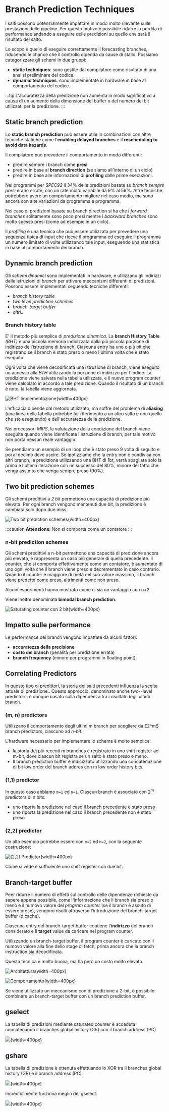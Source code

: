 # Branch Prediction Techniques
<!-- lezione12: 21-10-2022 -->

I salti possono potenzialmente impattare in modo molto rilevante sulle prestazioni delle pipeline. Per questo motivo è possibile ridurre la perdita di performance andando a eseguire delle predizioni su quello che sarà il risultato del salto.

Lo scopo è quello di eseguire correttamente il forecasting branches, riducendo le chance che il controllo dipenda da cause di stallo. Possiamo categorizzare gli schemi in due gruppi:

- **static techniques**: sono gestite dal compilatore come risultato di una analisi preliminare del codice.
- **dynamic techniques**: sono implementate in hardware in base al comportamento del codice.

:::tip
L'accuratezza della predizione non aumenta in modo significativo a causa di un aumento della dimensione del buffer o del numero dei bit utilizzati per la predizione.
:::

## Static branch prediction

Lo **static branch prediction** può essere utile in combinazioni con altre tecniche statiche come l'**enabling delayed branches** e il **rescheduling to avoid data hazards**.

Il compilatore può prevedere il comportamento in modo differenti:

- predire sempre i branch come **presi**
- predire in base al **branch direction** (se siamo all'interno di un ciclo)
- predire in base alle informazioni di **profiling** dalle prime esecuzioni.

Nei programmi per _SPEC92_ il 34% delle predizioni basate su _branch sempre presi_ erano errate, con un rate molto variabile da 9% al 59%. Altre tecniche potrebbero avere un comportamento migliore nel caso medio, ma sono ancora con alte variazioni da programma a programma.

Nel caso di predizioni basate su branch direction si ha che i _forward branches_ solitamente sono poco presi mentre i _backward branches_ sono molto spesso presi (come ad esempio in un ciclo).

Il _profiling_ è una tecnica che può essere utilizzata per prevedere una sequenza tipica di input che riceve il programma ed eseguire il programma un numero limitato di volte utilizzando tale input, eseguendo una statistica in base al comportamento dei branch.


## Dynamic branch prediction

Gli _schemi dinamici_ sono implementati in hardware, e utilizzano gli indirizzi delle istruzioni di _branch_ per attivare meccanismi differenti di predizioni. Possono essere implementati seguendo tecniche differenti:

- _branch history table_
- _two level prediction schemes_
- _branch-target buffer_
- _altri..._

### Branch history table

E' il metodo più semplice di _predizione dinamica_. La **branch History Table** _(BHT)_ è una piccola memoria indicizzata dalla più piccola porzione di indirizzo dell'istruzione di branch. Ciascuna entry ha uno o più bit che registrano se il branch è stato preso o meno l'ultima volta che è stato eseguito.

Ogni volta che viene decodificata una istruzione di branch, viene eseguito un accesso alla _BTH_ utilizzando la porzione di indirizzo per l'indice. La predizione viene salvata nella tabella utilizzata, e il nuovo program counter viene calcolato in accordo a tale predizione. Quando il risultato di un branch è noto, la tabella viene aggiornata.

![BHT Implementazione](../images/06_bht_imp.png){width=400px}

L'efficacia dipende dal metodo utilizzato, ma soffre del problema di **aliasing** (una linea della tabella potrebbe far riferimento a un altro salto e non quello che sto eseguendo) e dell'accuratezza della predizione.

Nei processori _MIPS_, la valutazione della condizione del branch viene eseguita quando viene identificata l'istruzione di branch, per tale motivo non porta nessun reale vantaggio.

Se prendiamo un esempio di un loop che è stato preso 9 volta di seguito e poi al decimo deve uscire. Se ipotizziamo che la entry non è condivisa con altri branch, la predizione utilizzando una BHT di 1bt, verrà sbagliata solo la prima e l'ultima iterazione con un successo del 80%, minore del fatto che venga assunto che venga sempre preso (90%).

## Two bit prediction schemes

Gli schemi predittivi a _2 bit_ permettono una capacità di predizione più elevata. Per ogni branch vengono mantenuti due bit, la predizione è cambiata solo dopo due miss.

![Two bit prediction schemes](../images/06_2bit_scheme.png){width=400px}

:::caution
**Attenzione**: Non si comporta come un contatore
:::

### n-bit prediction schemes

Gli schemi predittivi a n-bit permettono una capacità di predizione ancora più elevata, e rappresenta un caso più generale di quella precedente. Il counter, che si comporta effettivamente come un contatore, è aumentato di uno ogni volta che il branch viene preso e decrementato in caso contrario. Quando il counter è maggiore di metà del suo valore massimo, il branch viene predetto come preso, altrimenti come non preso.

Alcuni esperimenti hanno mostrato come ci sia un vantaggio con n>2.

Viene inoltre denominata **bimodal branch prediction**.

![Saturating counter con 2 bit](../images/06_2bit_ex_counter.png){width=400px}

## Impatto sulle performance

Le performance dei branch vengono impattate da alcuni fattori:

- **accuratezza della precisione**
- **costo del branch** (penalità per predizione errata)
- **branch frequency** (minore per programmi in floating point)

## Correlating Predictors

In questo tipo di predittori, la storia dei salti precedenti influenza la scelta attuale di predizione.. Questo approccio, denominato anche two--level predictors, è dunque basato sulla dipendenza tra i risultati degli ultimi branch.

### (m, n) predictors

Utilizzano il comportamento degli ultimi m branch per scegliere da £2^m$ branch predictors, ciascuno ad _n-bit_.

L'hardware necessario per implementare lo schema è molto semplice:

- la storia dei più recenti m branches è registrato in uno shift register ad m-bit, dove ciascun bit registra se un salto è stato preso o meno.
- Il branch prediction buffer è indicizzato utilizzando una concatenazione di bit low order del branch addres con m low order history bits.

### (1,1) predictor

In questo caso abbiamo `m=1` ed `n=1`. Ciascun branch è associato con $2^m$ predictors di n bits:

- uno riporta la predizione nel caso il branch precedente è stato preso
- uno riporta la predizione nel caso il branch precedente non è stato preso

### (2,2) predictor

Un alto esempio potrebbe essere con `m=2` ed `n=2`, con la seguente costruzione:

![(2,2) Predictor](../images/06_2_2_predictors.png){width=400px}

Come si vede è sufficiente uno shift register con due bit.

## Branch-target buffer

Peer ridurre il numero di effetti sul controllo delle dipendenze richieste da sapere appena possibile, come l'informazione che il branch sia preso o meno e il numovo valore del _program counter_ (se il branch è assuto di essere prese), vengono risolti attraverso l'introduzione del branch-target buffer (o cache).

Ciascuna entry del branch-target buffer contiene l'**indirizzo** del branch considerato e il **target** value da caricare nel program counter.

Utilizzando un branch-target buffer, il program counter è caricato con il numovo valore alla fine dello stage di fetch, prima ancora che la branch instruction sia decodificata.

Questa tecnica è molto buona, ma ha però un costo molto elevato.

![Architettura](../images/06_branch_target_buffer_arch.png){width=400px}

![Comportamento](../images/06_branch_target_compo.png){width=400px}

Se viene utilizzato un meccanismo con di predizione a 2-bit, è possibile combinare un branch-target buffer con un branch prediction buffer.

<!-- slide 34 e 35 -->

## gselect 

La tabella di predizioni mediante saturated counter è acceduta concatenando il branches global history (GR) con il branch address (PC).

![](../images/06_gselect.png){width=400px}

## gshare

La tabella di predizione è ottenuta effettuando lo XOR tra il branches global history (GR) e il branch address (PC).

![](../images/06_gshare.png){width=400px}

Incredibilmente funziona meglio del gselect.

![](../images/06_perf_gshare.png){width=400px}

<!-- Lezione13: 25-10-2022 -->

